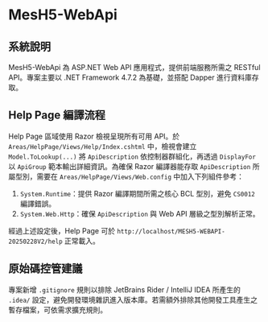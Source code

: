 # MesH5-WebApi

## 系統說明
MesH5-WebApi 為 ASP.NET Web API 應用程式，提供前端服務所需之 RESTful API。專案主要以 .NET Framework 4.7.2 為基礎，並搭配 Dapper 進行資料庫存取。

## Help Page 編譯流程
Help Page 區域使用 Razor 檢視呈現所有可用 API。於 `Areas/HelpPage/Views/Help/Index.cshtml` 中，檢視會建立 `Model.ToLookup(...)` 將 `ApiDescription` 依控制器群組化，再透過 `DisplayFor` 以 `ApiGroup` 範本輸出詳細資訊。為確保 Razor 編譯器能存取 `ApiDescription` 所屬型別，需要在 `Areas/HelpPage/Views/Web.config` 中加入下列組件參考：

1. `System.Runtime`：提供 Razor 編譯期間所需之核心 BCL 型別，避免 `CS0012` 編譯錯誤。
2. `System.Web.Http`：確保 `ApiDescription` 與 Web API 層級之型別解析正常。

經過上述設定後，Help Page 可於 `http://localhost/MESH5-WEBAPI-20250228V2/help` 正常載入。

## 原始碼控管建議
專案新增 `.gitignore` 規則以排除 JetBrains Rider / IntelliJ IDEA 所產生的 `.idea/` 設定，避免開發環境雜訊進入版本庫。若需額外排除其他開發工具產生之暫存檔案，可依需求擴充規則。
